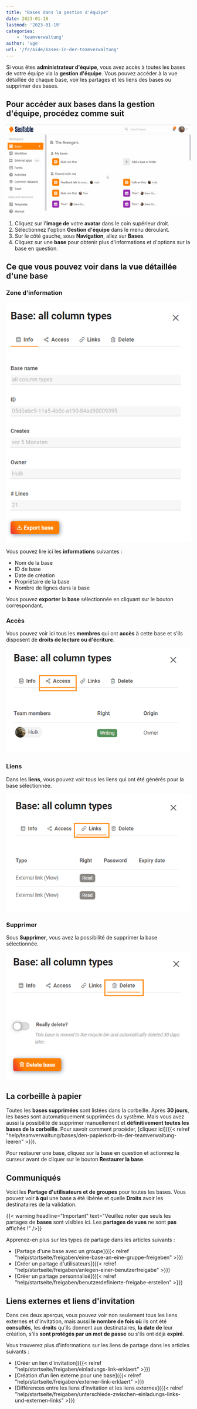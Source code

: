 ```yaml
---
title: "Bases dans la gestion d'équipe"
date: 2023-01-18
lastmod: '2023-01-19'
categories:
    - 'teamverwaltung'
author: 'vge'
url: '/fr/aide/bases-in-der-teamverwaltung'
---
```


Si vous êtes **administrateur d'équipe**, vous avez accès à toutes les bases de votre équipe via la **gestion d'équipe**. Vous pouvez accéder à la vue détaillée de chaque base, voir les partages et les liens des bases ou supprimer des bases.

## Pour accéder aux bases dans la gestion d'équipe, procédez comme suit

![Bases dans la gestion d'équipe](images/bases-in-der-teamverwaltung.gif)

1. Cliquez sur l'**image de** votre **avatar** dans le coin supérieur droit.
2. Sélectionnez l'option **Gestion d'équipe** dans le menu déroulant.
3. Sur le côté gauche, sous **Navigation**, allez sur **Bases**.
4. Cliquez sur une **base** pour obtenir plus d'informations et d'options sur la base en question.

## Ce que vous pouvez voir dans la vue détaillée d'une base

### Zone d'information

![Affichage des détails de la base](images/Basedetailanzeige-1.png)

Vous pouvez lire ici les **informations** suivantes :

- Nom de la base
- ID de base
- Date de création
- Propriétaire de la base
- Nombre de lignes dans la base

Vous pouvez **exporter** la **base** sélectionnée en cliquant sur le bouton correspondant.

### Accès

Vous pouvez voir ici tous les **membres** qui ont **accès** à cette base et s'ils disposent de **droits de lecture ou d'écriture**.

![Accès](images/Access-1.png)

### Liens

Dans les **liens**, vous pouvez voir tous les liens qui ont été générés pour la base sélectionnée.

![Liens](images/Links-1.png)

### Supprimer

Sous **Supprimer**, vous avez la possibilité de supprimer la base sélectionnée.

![Supprimer](images/Delete-1.png)

## La corbeille à papier

Toutes les **bases supprimées** sont listées dans la corbeille. Après **30 jours**, les bases sont automatiquement supprimées du système. Mais vous avez aussi la possibilité de supprimer manuellement et **définitivement toutes les bases de la corbeille**. Pour savoir comment procéder, [cliquez ici]({{< relref "help/teamverwaltung/bases/den-papierkorb-in-der-teamverwaltung-leeren" >}}).

Pour restaurer une base, cliquez sur la base en question et actionnez le curseur avant de cliquer sur le bouton **Restaurer la base**.

## Communiqués

Voici les **Partage d'utilisateurs et de groupes** pour toutes les bases. Vous pouvez voir **à qui** une base a été libérée et quelle **Droits** avoir les destinataires de la validation.

{{< warning  headline="Important"  text="Veuillez noter que seuls les partages de **bases** sont visibles ici. Les **partages de vues** ne sont **pas** affichés !" />}}

Apprenez-en plus sur les types de partage dans les articles suivants :

- [Partage d'une base avec un groupe]({{< relref "help/startseite/freigaben/eine-base-an-eine-gruppe-freigeben" >}})
- [Créer un partage d'utilisateurs]({{< relref "help/startseite/freigaben/anlegen-einer-benutzerfreigabe" >}})
- [Créer un partage personnalisé]({{< relref "help/startseite/freigaben/benutzerdefinierte-freigabe-erstellen" >}})

## Liens externes et liens d'invitation

Dans ces deux aperçus, vous pouvez voir non seulement tous les liens externes et d'invitation, mais aussi **le nombre de fois où** ils ont été **consultés**, les **droits** qu'ils donnent aux destinataires, **la date de** leur création, s'ils **sont protégés par un mot de passe** ou s'ils ont déjà **expiré**.

Vous trouverez plus d'informations sur les liens de partage dans les articles suivants :

- [Créer un lien d'invitation]({{< relref "help/startseite/freigaben/einladungs-link-erklaert" >}})
- [Création d’un lien externe pour une base]({{< relref "help/startseite/freigaben/externer-link-erklaert" >}})
- [Différences entre les liens d’invitation et les liens externes]({{< relref "help/startseite/freigaben/unterschiede-zwischen-einladungs-links-und-externen-links" >}})

